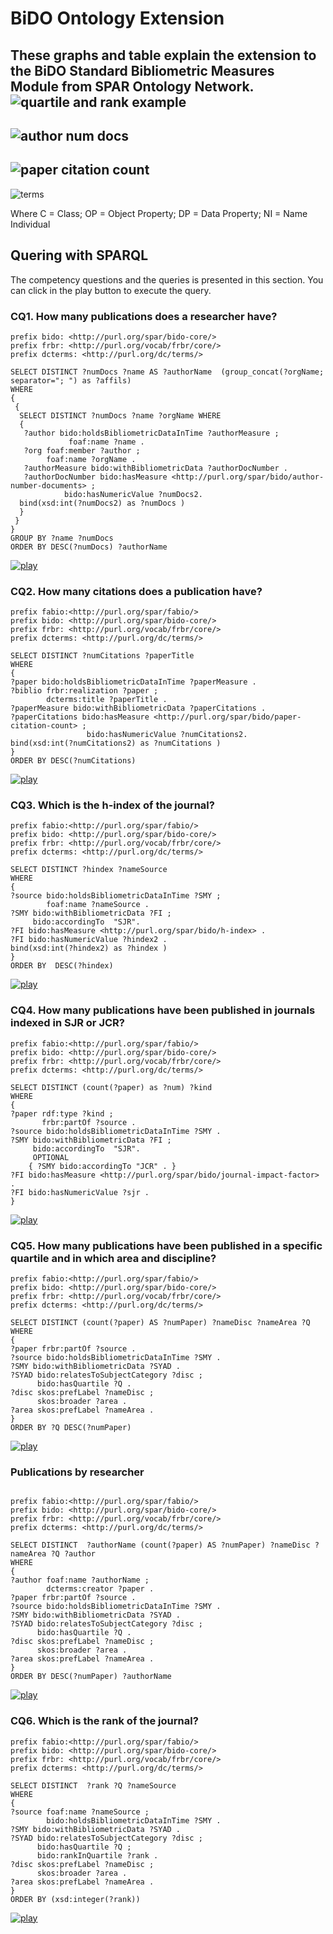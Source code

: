 # BiDO Ontology Extension
These graphs and table explain the extension to the BiDO Standard Bibliometric Measures Module from SPAR Ontology Network.
![quartile and rank example](https://user-images.githubusercontent.com/43136359/49281638-56492380-f48d-11e8-8c7e-334c1bbf89e1.jpeg)
-----------------------------------------------------------------------------------------------------------------------------------
![author num docs](https://user-images.githubusercontent.com/43136359/49303926-4f410600-f4cb-11e8-9407-8541b6ea6676.jpeg)
-----------------------------------------------------------------------------------------------------------------------------------
![paper citation count](https://user-images.githubusercontent.com/43136359/49304447-a7c4d300-f4cc-11e8-9f54-1abc9890fb03.png)
-----------------------------------------------------------------------------------------------------------------------------------
![terms](https://user-images.githubusercontent.com/43136359/49304551-f6726d00-f4cc-11e8-8b63-06f48ebe3fac.JPG)

Where C = Class; OP = Object Property; DP = Data Property; NI = Name Individual

## Quering with SPARQL  
The competency questions and the queries is presented in this section. You can click in the play button to execute the query.  
### CQ1. How many publications does a researcher have?
```
prefix bido: <http://purl.org/spar/bido-core/>  
prefix frbr: <http://purl.org/vocab/frbr/core/>  
prefix dcterms: <http://purl.org/dc/terms/>  

SELECT DISTINCT ?numDocs ?name AS ?authorName  (group_concat(?orgName; separator="; ") as ?affils)  
WHERE  
{  
 {
  SELECT DISTINCT ?numDocs ?name ?orgName WHERE 
  {
   ?author bido:holdsBibliometricDataInTime ?authorMeasure ;   
             foaf:name ?name .  
   ?org foaf:member ?author ;  
        foaf:name ?orgName .  
   ?authorMeasure bido:withBibliometricData ?authorDocNumber .  
   ?authorDocNumber bido:hasMeasure <http://purl.org/spar/bido/author-number-documents> ;  
            bido:hasNumericValue ?numDocs2.  
  bind(xsd:int(?numDocs2) as ?numDocs )  
  }  
 }
} 
GROUP BY ?name ?numDocs  
ORDER BY DESC(?numDocs) ?authorName  
```
[![play](https://user-images.githubusercontent.com/43136359/47848297-3959fb80-ddce-11e8-8124-4f86d53d4d2a.png)](https://bit.ly/2L5bgIz)  
### CQ2. How many citations does a publication have? 
```
prefix fabio:<http://purl.org/spar/fabio/>  
prefix bido: <http://purl.org/spar/bido-core/>  
prefix frbr: <http://purl.org/vocab/frbr/core/>      
prefix dcterms: <http://purl.org/dc/terms/>  
  
SELECT DISTINCT ?numCitations ?paperTitle  
WHERE  
{  
?paper bido:holdsBibliometricDataInTime ?paperMeasure .  
?biblio frbr:realization ?paper ;  
        dcterms:title ?paperTitle .  
?paperMeasure bido:withBibliometricData ?paperCitations .  
?paperCitations bido:hasMeasure <http://purl.org/spar/bido/paper-citation-count> ;  
                 bido:hasNumericValue ?numCitations2.  
bind(xsd:int(?numCitations2) as ?numCitations )  
}  
ORDER BY DESC(?numCitations)  
```
[![play](https://user-images.githubusercontent.com/43136359/47848297-3959fb80-ddce-11e8-8124-4f86d53d4d2a.png)](https://bit.ly/2Qhzx37)  
### CQ3. Which is the h-index of the journal?
```
prefix fabio:<http://purl.org/spar/fabio/>  
prefix bido: <http://purl.org/spar/bido-core/>  
prefix frbr: <http://purl.org/vocab/frbr/core/>     
prefix dcterms: <http://purl.org/dc/terms/>  
  
SELECT DISTINCT ?hindex ?nameSource  
WHERE  
{  
?source bido:holdsBibliometricDataInTime ?SMY ;  
        foaf:name ?nameSource .      
?SMY bido:withBibliometricData ?FI ;  
     bido:accordingTo  "SJR".  
?FI bido:hasMeasure <http://purl.org/spar/bido/h-index> .  
?FI bido:hasNumericValue ?hindex2 .  
bind(xsd:int(?hindex2) as ?hindex )  
}  
ORDER BY  DESC(?hindex)  
```
[![play](https://user-images.githubusercontent.com/43136359/47848297-3959fb80-ddce-11e8-8124-4f86d53d4d2a.png)](https://bit.ly/2L5bgIz)  
### CQ4. How many publications have been published in journals indexed in SJR or JCR?
```
prefix fabio:<http://purl.org/spar/fabio/>  
prefix bido: <http://purl.org/spar/bido-core/>  
prefix frbr: <http://purl.org/vocab/frbr/core/>      
prefix dcterms: <http://purl.org/dc/terms/>  
  
SELECT DISTINCT (count(?paper) as ?num) ?kind  
WHERE  
{  
?paper rdf:type ?kind ;  
       frbr:partOf ?source .  
?source bido:holdsBibliometricDataInTime ?SMY .        
?SMY bido:withBibliometricData ?FI ;  
     bido:accordingTo  "SJR".  
     OPTIONAL  
    { ?SMY bido:accordingTo "JCR" . }  
?FI bido:hasMeasure <http://purl.org/spar/bido/journal-impact-factor> .  
?FI bido:hasNumericValue ?sjr .  
}  
```
[![play](https://user-images.githubusercontent.com/43136359/47848297-3959fb80-ddce-11e8-8124-4f86d53d4d2a.png)](https://bit.ly/2S76NYc)  
### CQ5. How many publications have been published in a specific quartile and in which area and discipline?
```
prefix fabio:<http://purl.org/spar/fabio/>  
prefix bido: <http://purl.org/spar/bido-core/>  
prefix frbr: <http://purl.org/vocab/frbr/core/>      
prefix dcterms: <http://purl.org/dc/terms/>  
  
SELECT DISTINCT (count(?paper) AS ?numPaper) ?nameDisc ?nameArea ?Q  
WHERE  
{  
?paper frbr:partOf ?source .  
?source bido:holdsBibliometricDataInTime ?SMY .  
?SMY bido:withBibliometricData ?SYAD .  
?SYAD bido:relatesToSubjectCategory ?disc ;  
      bido:hasQuartile ?Q .  
?disc skos:prefLabel ?nameDisc ;  
      skos:broader ?area .  
?area skos:prefLabel ?nameArea .  
}  
ORDER BY ?Q DESC(?numPaper)  
```
[![play](https://user-images.githubusercontent.com/43136359/47848297-3959fb80-ddce-11e8-8124-4f86d53d4d2a.png)](https://bit.ly/2BsF7HP)  
### Publications by researcher 
```
  
prefix fabio:<http://purl.org/spar/fabio/>  
prefix bido: <http://purl.org/spar/bido-core/>  
prefix frbr: <http://purl.org/vocab/frbr/core/>      
prefix dcterms: <http://purl.org/dc/terms/>  
  
SELECT DISTINCT  ?authorName (count(?paper) AS ?numPaper) ?nameDisc ?nameArea ?Q ?author  
WHERE  
{  
?author foaf:name ?authorName ;  
        dcterms:creator ?paper .  
?paper frbr:partOf ?source .  
?source bido:holdsBibliometricDataInTime ?SMY .  
?SMY bido:withBibliometricData ?SYAD .  
?SYAD bido:relatesToSubjectCategory ?disc ;  
      bido:hasQuartile ?Q .  
?disc skos:prefLabel ?nameDisc ;  
      skos:broader ?area .  
?area skos:prefLabel ?nameArea .  
}  
ORDER BY DESC(?numPaper) ?authorName  
```
[![play](https://user-images.githubusercontent.com/43136359/47848297-3959fb80-ddce-11e8-8124-4f86d53d4d2a.png)](https://bit.ly/2PMo8sK)   
### CQ6. Which is the rank of the journal?
```
prefix fabio:<http://purl.org/spar/fabio/>  
prefix bido: <http://purl.org/spar/bido-core/>  
prefix frbr: <http://purl.org/vocab/frbr/core/>      
prefix dcterms: <http://purl.org/dc/terms/>  
  
SELECT DISTINCT  ?rank ?Q ?nameSource  
WHERE  
{  
?source foaf:name ?nameSource ;  
        bido:holdsBibliometricDataInTime ?SMY .  
?SMY bido:withBibliometricData ?SYAD .  
?SYAD bido:relatesToSubjectCategory ?disc ;  
      bido:hasQuartile ?Q ;  
      bido:rankInQuartile ?rank .  
?disc skos:prefLabel ?nameDisc ;  
      skos:broader ?area .  
?area skos:prefLabel ?nameArea .  
}  
ORDER BY (xsd:integer(?rank))  
```
[![play](https://user-images.githubusercontent.com/43136359/47848297-3959fb80-ddce-11e8-8124-4f86d53d4d2a.png)](https://bit.ly/2S7coxG)  
